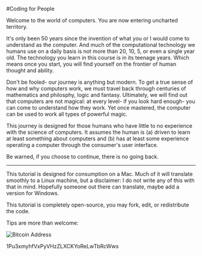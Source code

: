 
#Coding for People

Welcome to the world of computers.  You are now entering uncharted territory.

It's only been 50 years since the invention of what you or I would come to understand as the computer.  And much of the computational technology we humans use on a daily basis is not more than 20, 10, 5, or even a single year old.  The technology you learn in this course is in its teenage years.  Which means once you start, you will find yourself on the frontier of human thought and ability.

Don't be fooled- our journey is anything but modern.  To get a true sense of how and why computers work, we must travel back through centuries of mathematics and philosphy, logic and fantasy.  Ultimately, we will find out that computers are not magical: at every level- if you look hard enough- you can come to understand how they work.  Yet once mastered, the computer can be used to work all types of powerful magic.

This journey is designed for those humans who have little to no experience with the science of computers.  It assumes the human is (a) driven to learn at least something about computers and (b) has at least some experience operating a computer through the consumer's user interface.

Be warned, if you choose to continue, there is no going back.


-------------------
This tutorial is designed for consumption on a Mac.  Much of it will translate smoothly to a Linux machine, but a disclaimer: I do not write any of this with that in mind. Hopefully someone out there can translate, maybe add a version for Windows.

This tutorial is completely open-source, you may fork, edit, or redistribute the code.  

Tips are more than welcome:

![Bitcoin Address](http://imgur.com/E6jo8RO)

1Pu3xmyhfVxPyVHzZLXCKYoReLwTbRcWws
